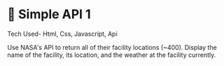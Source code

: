 # 🚀  Simple API 1

Tech Used- Html, Css, Javascript, Api

Use NASA's API to return all of their facility locations (~400). Display the name of the facility, its location, and the weather at the facility currently. 
